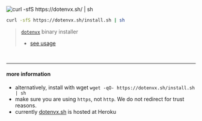 ![curl -sfS https://dotenvx.sh/ | sh](https://dotenvx.com/binary-banner.png)
```sh
curl -sfS https://dotenvx.sh/install.sh | sh
```
> [`dotenvx`](https://github.com/dotenvx/dotenvx#readme) binary installer
>
> * [see usage](https://github.com/dotenvx/dotenvx#readme)

&nbsp;

---

#### more information

* alternatively, install with wget `wget -qO- https://dotenvx.sh/install.sh | sh`
* make sure you are using `https`, not `http`. We do not redirect for trust reasons.
* currently [dotenvx.sh](https://dotenvx.sh) is hosted at Heroku

